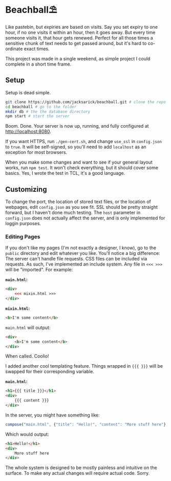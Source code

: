 # Beachball⛱

Like pastebin, but expiries are based on visits. Say you set expiry to one hour, if no one visits it within an hour, then it goes away. But every time someone visits it, that hour gets renewed. Perfect for all those times a sensitive chunk of text needs to get passed around, but it's hard to co-ordinate exact times.

This project was made in a single weekend, as simple project I could complete in a short time frame.

## Setup

Setup is dead simple.

```bash
git clone https://github.com/jacksarick/beachball.git # clone the repo
cd beachball # go to the folder
mkdir db # the the database directory
npm start # start the server
```

Boom. Done. Your server is now up, running, and fully configured at <http://localhost:8080>.

If you want HTTPS, run `./gen-cert.sh`, and change `use_ssl` in `config.json` to `true`. It will be self-signed, so you'll need to add `localhost` as an exception for most browsers.

When you make some changes and want to see if your general layout works, run `npm test`. It won't check everything, but it should cover some basics. Yes, I wrote the test in TCL, it's a good language.

## Customizing
To change the port, the location of stored text files, or the location of webpages, edit `config.json` as you see fit. SSL should be pretty straight forward, but I haven't done much testing. The `host` parameter in `config.json` does not actually affect the server, and is only implemented for loggin purposes.

### Editing Pages
If you don't like my pages (I'm not exactly a designer, I know), go to the `public` directory and edit whatever you like. You'll notice a big difference: The server can't handle file requests. CSS files can be included via requests. As such, I've implemented an include system. Any file in `<<< >>>` will be "imported". For example:

**`main.html`:**

```html
<div>
	<<< mixin.html >>>
</div>
```

**`mixin.html`:**

```html
<b>I'm some content</b>
```

`main.html` will output:

```html
<div>
	<b>I'm some content</b>
</div>
```

When called. Coolio!

I added another cool templating feature. Things wrapped in `{{{ }}}` will be swapped for their corresponding variable.

**`main.html`:**

```html
<h1>{{{ title }}}</h1>
<div>
	{{{ content }}}
</div>
```

In the server, you might have something like:

```javascript
compose("main.html", {"title": "Hello!", "content": "More stuff here"}
```

Which would output:

```html
<h1>Hello!</h1>
<div>
	More stuff here
</div>
```

The whole system is designed to be mostly painless and intuitive on the surface. To make any actual changes will require actual code. Sorry. 
